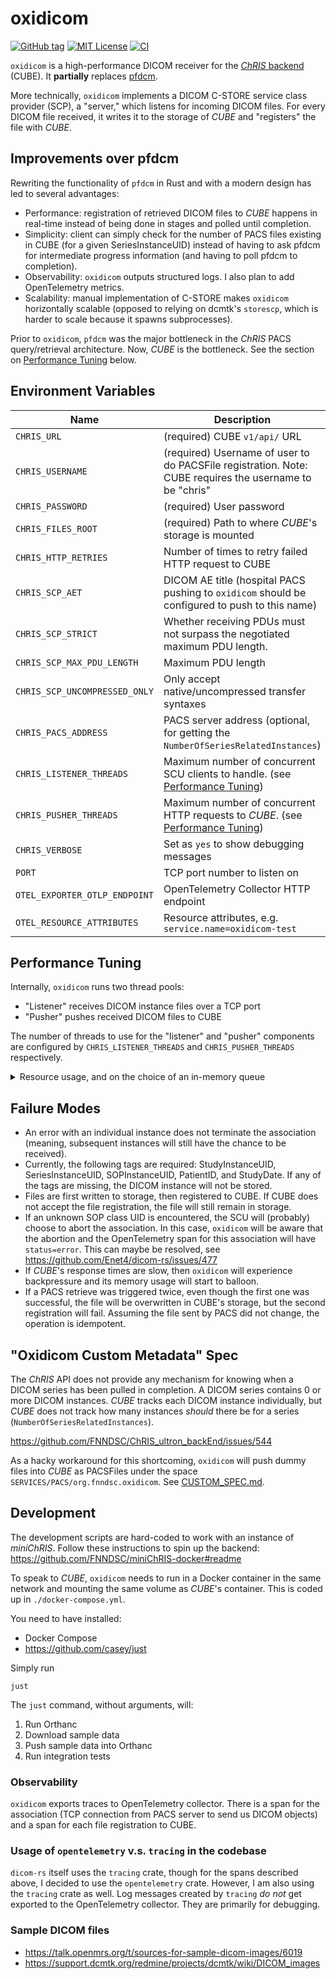 # oxidicom

[![GitHub tag](https://img.shields.io/github/v/tag/FNNDSC/oxidicom?filter=v*.*.*&label=version)](https://github.com/FNNDSC/oxidicom/pkgs/container/oxidicom)
[![MIT License](https://img.shields.io/github/license/fnndsc/oxidicom)](https://github.com/FNNDSC/oxidicom/blob/master/LICENSE)
[![CI](https://github.com/FNNDSC/oxidicom/actions/workflows/ci.yml/badge.svg)](https://github.com/FNNDSC/oxidicom/actions/workflows/ci.yml)

`oxidicom` is a high-performance DICOM receiver for the
[_ChRIS_ backend](https://github.com/FNNDSC/ChRIS_ultron_backEnd) (CUBE).
It **partially** replaces [pfdcm](https://github.com/FNNDSC/pfdcm).

More technically, `oxidicom` implements a DICOM C-STORE service class provider (SCP),
a "server," which listens for incoming DICOM files. For every DICOM file received,
it writes it to the storage of _CUBE_ and "registers" the file with _CUBE_.

## Improvements over pfdcm

Rewriting the functionality of `pfdcm` in Rust and with a modern design has led to several advantages:

- Performance: registration of retrieved DICOM files to _CUBE_ happens in real-time instead of being
  done in stages and polled until completion.
- Simplicity: client can simply check for the number of PACS files existing in CUBE (for a given
  SeriesInstanceUID) instead of having to ask pfdcm for intermediate progress information (and having
  to poll pfdcm to completion).
- Observability: `oxidicom` outputs structured logs. I also plan to add OpenTelemetry metrics.
- Scalability: manual implementation of C-STORE makes `oxidicom` horizontally scalable (opposed to
  relying on dcmtk's `storescp`, which is harder to scale because it spawns subprocesses).

Prior to `oxidicom`, `pfdcm` was the major bottleneck in the _ChRIS_ PACS query/retrieval architecture.
Now, _CUBE_ is the bottleneck. See the section on [Performance Tuning](#performance-tuning) below.

## Environment Variables

| Name                          | Description                                                                                             |
|-------------------------------|---------------------------------------------------------------------------------------------------------|
| `CHRIS_URL`                   | (required) CUBE `v1/api/` URL                                                                           |
| `CHRIS_USERNAME`              | (required) Username of user to do PACSFile registration. Note: CUBE requires the username to be "chris" |
| `CHRIS_PASSWORD`              | (required) User password                                                                                |
| `CHRIS_FILES_ROOT`            | (required) Path to where _CUBE_'s storage is mounted                                                    |
| `CHRIS_HTTP_RETRIES`          | Number of times to retry failed HTTP request to CUBE                                                    |
| `CHRIS_SCP_AET`               | DICOM AE title (hospital PACS pushing to `oxidicom` should be configured to push to this name)          |
| `CHRIS_SCP_STRICT`            | Whether receiving PDUs must not surpass the negotiated maximum PDU length.                              |
| `CHRIS_SCP_MAX_PDU_LENGTH`    | Maximum PDU length                                                                                      |
| `CHRIS_SCP_UNCOMPRESSED_ONLY` | Only accept native/uncompressed transfer syntaxes                                                       |                                                      
| `CHRIS_PACS_ADDRESS`          | PACS server address (optional, for getting the `NumberOfSeriesRelatedInstances`)                        |
| `CHRIS_LISTENER_THREADS`      | Maximum number of concurrent SCU clients to handle. (see [Performance Tuning](#performance-tuning))     |
| `CHRIS_PUSHER_THREADS`        | Maximum number of concurrent HTTP requests to _CUBE_. (see [Performance Tuning](#performance-tuning))   |
| `CHRIS_VERBOSE`               | Set as `yes` to show debugging messages                                                                 |
| `PORT`                        | TCP port number to listen on                                                                            |
| `OTEL_EXPORTER_OTLP_ENDPOINT` | OpenTelemetry Collector HTTP endpoint                                                                   |
| `OTEL_RESOURCE_ATTRIBUTES`    | Resource attributes, e.g. `service.name=oxidicom-test`                                                  |

## Performance Tuning

Internally, `oxidicom` runs two thread pools:

- "Listener" receives DICOM instance files over a TCP port
- "Pusher" pushes received DICOM files to CUBE

The number of threads to use for the "listener" and "pusher" components are configured by
`CHRIS_LISTENER_THREADS` and `CHRIS_PUSHER_THREADS` respectively.

<details>
<summary>
Resource usage, and on the choice of an in-memory queue
</summary>

In an older version of `oxidicom`, "listening" and "pushing" were synchronous.
With 16 threads, the resource usage of `oxidicom` would not exceed 0.5 CPU and
1.5 GiB. Meanwhile, _CUBE_ struggled to keep up with the requests being made by
`oxidicom` even with a CPU limit of 12. https://github.com/FNNDSC/ChRIS_ultron_backEnd/issues/546

Thus, the "listener" and "pusher" activities were decoupled and handled by separate thread pools,
which communicate over an internal [mpsc channel](https://doc.rust-lang.org/std/sync/mpsc/).
It would be more "cloud-native" for the "listener" and "pusher" activities to live in separate
microservices which communicate over RabbitMQ. However, we'll have to scale up _CUBE_ by 20 time
before needing to scale `oxidicom`, so who cares ¯\\\_(ツ)\_/¯

</details>

## Failure Modes

- An error with an individual instance does not terminate the association
  (meaning, subsequent instances will still have the chance to be received).
- Currently, the following tags are required:
  StudyInstanceUID, SeriesInstanceUID, SOPInstanceUID, PatientID, and StudyDate.
  If any of the tags are missing, the DICOM instance will not be stored.
- Files are first written to storage, then registered to CUBE. If CUBE does not
  accept the file registration, the file will still remain in storage.
- If an unknown SOP class UID is encountered, the SCU will (probably) choose to abort
  the association. In this case, `oxidicom` will be aware that the abortion and the
  OpenTelemetry span for this association will have `status=error`. This can maybe
  be resolved, see https://github.com/Enet4/dicom-rs/issues/477
- If _CUBE_'s response times are slow, then `oxidicom` will experience backpressure
  and its memory usage will start to balloon.
- If a PACS retrieve was triggered twice, even though the first one was successful,
  the file will be overwritten in CUBE's storage, but the second registration will fail.
  Assuming the file sent by PACS did not change, the operation is idempotent.

## "Oxidicom Custom Metadata" Spec

The _ChRIS_ API does not provide any mechanism for knowing when a DICOM series has been pulled in completion.
A DICOM series contains 0 or more DICOM instances. _CUBE_ tracks each DICOM instance individually, but _CUBE_
does not track how many instances _should_ there be for a series (`NumberOfSeriesRelatedInstances`).

https://github.com/FNNDSC/ChRIS_ultron_backEnd/issues/544

As a hacky workaround for this shortcoming, `oxidicom` will push dummy files into _CUBE_ as PACSFiles
under the space `SERVICES/PACS/org.fnndsc.oxidicom`. See [CUSTOM_SPEC.md](./CUSTOM_SPEC.md).

## Development

The development scripts are hard-coded to work with an instance of _miniChRIS_.
Follow these instructions to spin up the backend: 
https://github.com/FNNDSC/miniChRIS-docker#readme

To speak to _CUBE_, `oxidicom` needs to run in a Docker container in the same network and mounting
the same volume as _CUBE_'s container. This is coded up in `./docker-compose.yml`.

You need to have installed:

- Docker Compose
- https://github.com/casey/just

Simply run

```shell
just
```

The `just` command, without arguments, will:

1. Run Orthanc
2. Download sample data
3. Push sample data into Orthanc
4. Run integration tests

### Observability

`oxidicom` exports traces to OpenTelemetry collector. There is a span for the association
(TCP connection from PACS server to send us DICOM objects) and a span for each file registration
to CUBE.

### Usage of `opentelemetry` v.s. `tracing` in the codebase

`dicom-rs` itself uses the `tracing` crate, though for the spans described above,
I decided to use the `opentelemetry` crate. However, I am also using the `tracing`
crate as well. Log messages created by `tracing` _do not_ get exported to the
OpenTelemetry collector. They are primarily for debugging.

### Sample DICOM files

- https://talk.openmrs.org/t/sources-for-sample-dicom-images/6019
- https://support.dcmtk.org/redmine/projects/dcmtk/wiki/DICOM_images
